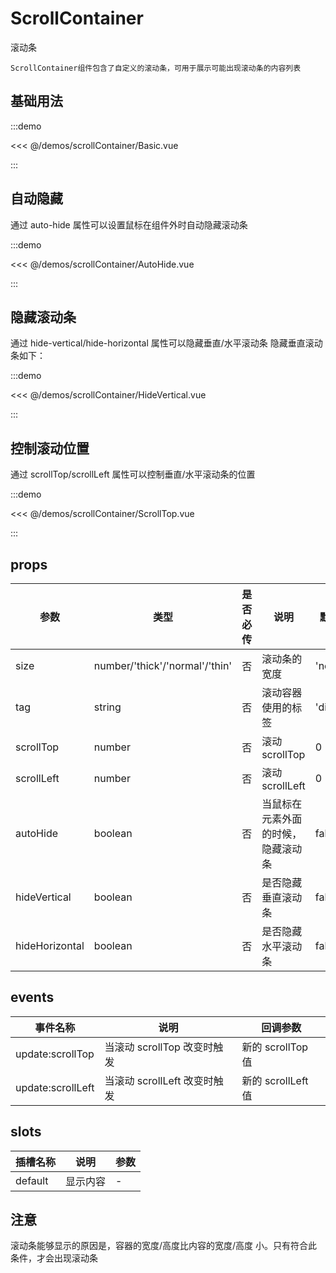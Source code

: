 # ScrollContainer

滚动条

`ScrollContainer组件包含了自定义的滚动条，可用于展示可能出现滚动条的内容列表`

## 基础用法

:::demo

<<< @/demos/scrollContainer/Basic.vue

:::

## 自动隐藏

通过 auto-hide 属性可以设置鼠标在组件外时自动隐藏滚动条

:::demo

<<< @/demos/scrollContainer/AutoHide.vue

:::

## 隐藏滚动条

通过 hide-vertical/hide-horizontal 属性可以隐藏垂直/水平滚动条
隐藏垂直滚动条如下：

:::demo

<<< @/demos/scrollContainer/HideVertical.vue

:::

## 控制滚动位置

通过 scrollTop/scrollLeft 属性可以控制垂直/水平滚动条的位置

:::demo

<<< @/demos/scrollContainer/ScrollTop.vue

:::

## props

| 参数           | 类型                             | 是否必传 | 说明                               | 默认值   |
| -------------- | -------------------------------- | -------- | ---------------------------------- | -------- |
| size           | number/'thick'\/'normal'\/'thin' | 否       | 滚动条的宽度                       | 'normal' |
| tag            | string                           | 否       | 滚动容器使用的标签                 | 'div'    |
| scrollTop      | number                           | 否       | 滚动 scrollTop                     | 0        |
| scrollLeft     | number                           | 否       | 滚动 scrollLeft                    | 0        |
| autoHide       | boolean                          | 否       | 当鼠标在元素外面的时候，隐藏滚动条 | false    |
| hideVertical   | boolean                          | 否       | 是否隐藏垂直滚动条                 | false    |
| hideHorizontal | boolean                          | 否       | 是否隐藏水平滚动条                 | false    |

## events

| 事件名称          | 说明                         | 回调参数           |
| ----------------- | ---------------------------- | ------------------ |
| update:scrollTop  | 当滚动 scrollTop 改变时触发  | 新的 scrollTop 值  |
| update:scrollLeft | 当滚动 scrollLeft 改变时触发 | 新的 scrollLeft 值 |

## slots

| 插槽名称 | 说明     | 参数 |
| -------- | -------- | ---- |
| default  | 显示内容 | -    |

## 注意

滚动条能够显示的原因是，容器的宽度/高度比内容的宽度/高度 小。只有符合此条件，才会出现滚动条
